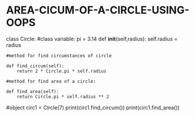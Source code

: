 # AREA-CICUM-OF-A-CIRCLE-USING-OOPS

class Circle:
    #class variable:
    pi = 3.14
    def __init__(self,radius):
        self.radius = radius


    #method for find circumstances of circle

    def find_circum(self):
        return 2 * Circle.pi * self.radius

    #method for find area of a circle:

    def find_area(self):
        return Circle.pi * self.radius ** 2
#object
circ1 = Circle(7)
print(circ1.find_circum())
print(circ1.find_area())
